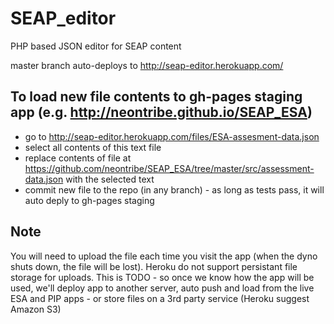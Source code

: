 # SEAP_editor
PHP based JSON editor for SEAP content

master branch auto-deploys to http://seap-editor.herokuapp.com/

## To load new file contents to gh-pages staging app (e.g. http://neontribe.github.io/SEAP_ESA)

  - go to http://seap-editor.herokuapp.com/files/ESA-assesment-data.json
  - select all contents of this text file
  - replace contents of file at https://github.com/neontribe/SEAP_ESA/tree/master/src/assessment-data.json with the selected text
  - commit new file to the repo (in any branch) - as long as tests pass, it will auto deply to gh-pages staging

## Note
You will need to upload the file each time you visit the app (when the dyno shuts down, the file will be lost). Heroku do not support persistant file storage for uploads. This is TODO - so once we know how the app will be used, we'll deploy app to another server, auto push and load from the live ESA and PIP apps - or store files on a 3rd party service (Heroku suggest Amazon S3)
